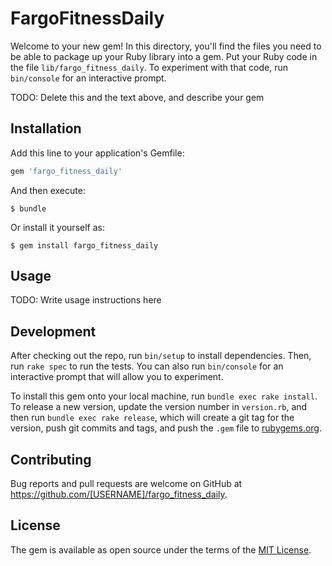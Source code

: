 # FargoFitnessDaily

Welcome to your new gem! In this directory, you'll find the files you need to be able to package up your Ruby library into a gem. Put your Ruby code in the file `lib/fargo_fitness_daily`. To experiment with that code, run `bin/console` for an interactive prompt.

TODO: Delete this and the text above, and describe your gem

## Installation

Add this line to your application's Gemfile:

```ruby
gem 'fargo_fitness_daily'
```

And then execute:

    $ bundle

Or install it yourself as:

    $ gem install fargo_fitness_daily

## Usage

TODO: Write usage instructions here

## Development

After checking out the repo, run `bin/setup` to install dependencies. Then, run `rake spec` to run the tests. You can also run `bin/console` for an interactive prompt that will allow you to experiment.

To install this gem onto your local machine, run `bundle exec rake install`. To release a new version, update the version number in `version.rb`, and then run `bundle exec rake release`, which will create a git tag for the version, push git commits and tags, and push the `.gem` file to [rubygems.org](https://rubygems.org).

## Contributing

Bug reports and pull requests are welcome on GitHub at https://github.com/[USERNAME]/fargo_fitness_daily.


## License

The gem is available as open source under the terms of the [MIT License](http://opensource.org/licenses/MIT).

